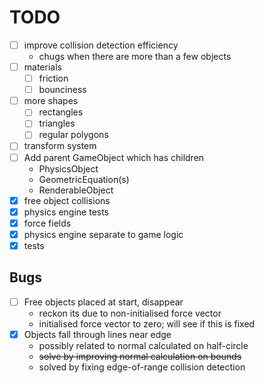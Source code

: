 # TODO
- [ ] improve collision detection efficiency
  - chugs when there are more than a few objects
- [ ] materials
    - [ ] friction
    - [ ] bounciness
- [ ] more shapes
    - [ ] rectangles
    - [ ] triangles
    - [ ] regular polygons
- [ ] transform system
- [ ] Add parent GameObject which has children
  - PhysicsObject
  - GeometricEquation(s)
  - RenderableObject
- [x] free object collisions
- [x] physics engine tests
- [x] force fields
- [x] physics engine separate to game logic
- [x] tests

## Bugs

- [ ] Free objects placed at start, disappear
  - reckon its due to non-initialised force vector
  - initialised force vector to zero; will see if this is fixed
- [x] Objects fall through lines near edge
  - possibly related to normal calculated on half-circle
  - ~~solve by improving normal calculation on bounds~~
  - solved by fixing edge-of-range collision detection

